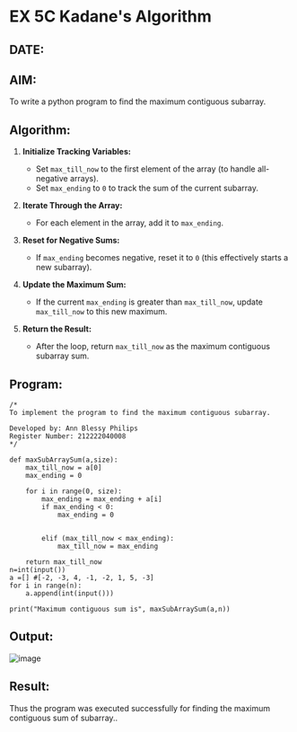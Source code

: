 # EX 5C Kadane's Algorithm
## DATE:
## AIM:
To write a python program to find the maximum contiguous subarray.


## Algorithm:

1. **Initialize Tracking Variables:**  
   - Set `max_till_now` to the first element of the array (to handle all-negative arrays).  
   - Set `max_ending` to `0` to track the sum of the current subarray.  

2. **Iterate Through the Array:**  
   - For each element in the array, add it to `max_ending`.  

3. **Reset for Negative Sums:**  
   - If `max_ending` becomes negative, reset it to `0` (this effectively starts a new subarray).  

4. **Update the Maximum Sum:**  
   - If the current `max_ending` is greater than `max_till_now`, update `max_till_now` to this new maximum.  

5. **Return the Result:**  
   - After the loop, return `max_till_now` as the maximum contiguous subarray sum. 

## Program:
```
/*
To implement the program to find the maximum contiguous subarray.

Developed by: Ann Blessy Philips 
Register Number: 212222040008
*/

def maxSubArraySum(a,size):
    max_till_now = a[0]
    max_ending = 0
    
    for i in range(0, size):
        max_ending = max_ending + a[i]
        if max_ending < 0:
            max_ending = 0
        
        
        elif (max_till_now < max_ending):
            max_till_now = max_ending
            
    return max_till_now
n=int(input())  
a =[] #[-2, -3, 4, -1, -2, 1, 5, -3]
for i in range(n):
    a.append(int(input()))
  
print("Maximum contiguous sum is", maxSubArraySum(a,n))
```

## Output:

![image](https://github.com/user-attachments/assets/d1f68239-2b5e-42b7-bbe1-28ec1834e5a2)


## Result:
Thus the program was executed successfully for finding the maximum contiguous sum of subarray..

